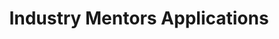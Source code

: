 ---
layout: redirect
permalink: /organise
redirect: https://forms.gle/jZSwapwiFGEdfqRM8
title: Industry Mentors Applications
---
